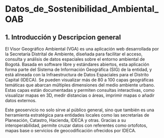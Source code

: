 # Datos_de_Sostenibilidad_Ambiental_OAB

## 1. Introducción y Descripcion general

El Visor Geográfico Ambiental (VGA) es una aplicación web desarrollada por la Secretaría Distrital de Ambiente, diseñada para facilitar el acceso, consulta y análisis de datos espaciales sobre el entorno ambiental de Bogotá. Basada en software libre y estándares abiertos, esta aplicación forma parte del Sistema de Información Geográfica (SIG) de la entidad, y está alineada con la Infraestructura de Datos Espaciales para el Distrito Capital (IDECA). Se pueden visualizar más de 80 a 100 capas geográficas temáticas que abarcan múltiples dimensiones del medio ambiente urbano. Estas capas están documentadas y permiten consultas interactivas, como visualizar mapas en 3D, medir distancias o áreas, imprimir mapas o añadir datos externos.

Este geoservicio no solo sirve al público general, sino que también es una herramienta estratégica para entidades locales como las secretarías de Planeación, Catastro, Hacienda, IDECA y otras. Gracias a su interoperabilidad, permite cruzar datos con referentes como ortofotos, mapas base o servicios de geocodificación ofrecidos por IDECA.
